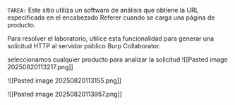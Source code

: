 `TAREA:` Este sitio utiliza un software de análisis que obtiene la URL especificada en el encabezado Referer cuando se carga una página de producto.

Para resolver el laboratorio, utilice esta funcionalidad para generar una solicitud HTTP al servidor público Burp Collaborator.

seleccionamos cualquier producto para analizar la solicitud
![[Pasted image 20250820113217.png]]


![[Pasted image 20250820113155.png]]


![[Pasted image 20250820113957.png]]